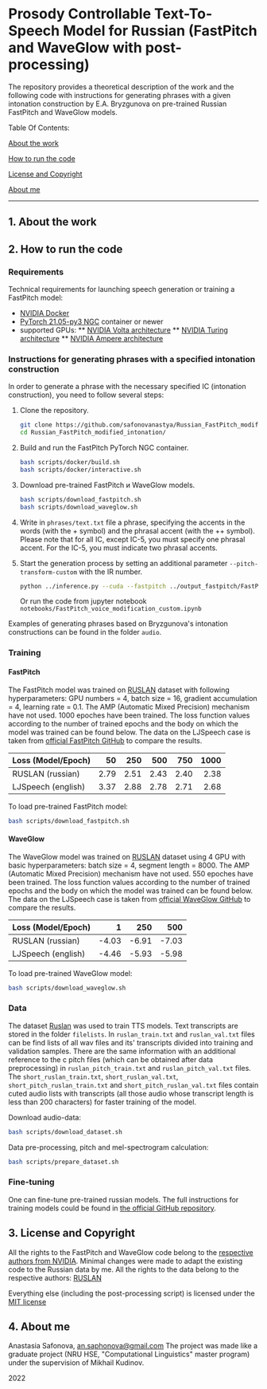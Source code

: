 # Prosody Controllable Text-To-Speech Model for Russian (FastPitch and WaveGlow with post-processing)
The repository provides a theoretical description of the work and the following code with instructions for generating phrases with a given intonation construction by E.A. Bryzgunova on pre-trained Russian FastPitch and WaveGlow models.



Table Of Contents: 

[About the work](##-1.-about-the-work)

[How to run the code](##-2.-how-to-run-the-code)

[License and Copyright](##-3.-license-and-copyright)

[About me](##-4.-about-me)

---------------------------------------------------------------------
## 1. About the work


## 2. How to run the code

### Requirements

Technical requirements for launching speech generation or training a FastPitch model: 
* [NVIDIA Docker](https://github.com/NVIDIA/nvidia-docker)
* [PyTorch 21.05-py3 NGC](https://catalog.ngc.nvidia.com/orgs/nvidia/containers/pytorch) container or newer
* supported GPUs:
** [NVIDIA Volta architecture](https://www.nvidia.com/en-us/data-center/volta-gpu-architecture/)
** [NVIDIA Turing architecture](https://www.nvidia.com/ru-ru/geforce/turing/)
** [NVIDIA Ampere architecture](https://www.nvidia.com/en-us/data-center/ampere-architecture/)

### Instructions for generating phrases with a specified intonation construction

In order to generate a phrase with the necessary specified IC (intonation construction), you need to follow several steps:

1. Clone the repository.
   ```bash
   git clone https://github.com/safonovanastya/Russian_FastPitch_modified_intonation.git
   cd Russian_FastPitch_modified_intonation/
   ```

2. Build and run the FastPitch PyTorch NGC container.

   ```bash
   bash scripts/docker/build.sh
   bash scripts/docker/interactive.sh
   ```

3. Download pre-trained FastPitch и WaveGlow models.

   ```bash
   bash scripts/download_fastpitch.sh
   bash scripts/download_waveglow.sh
   ```
   
4. Write in `phrases/text.txt` file a phrase, specifying the accents in the words (with the + symbol) and the phrasal accent (with the ++ symbol). Please note that for all IC, except IC-5, you must specify one phrasal accent. For the IC-5, you must indicate two phrasal accents.

5. Start the generation process by setting an additional parameter `--pitch-transform-custom` with the IR number.

   ```bash
   python ../inference.py --cuda --fastpitch ../output_fastpitch/FastPitch_checkpoint_1000.pt --waveglow ../output_waveglow/checkpoint_WaveGlow_450.pt --wn-channels 256 --p-arpabet 0.0 -i phrases/text.txt -o ../output/modified_ik4/ --pitch-transform-custom 4
   ```
   
   Or run the code from jupyter notebook `notebooks/FastPitch_voice_modification_custom.ipynb`

Examples of generating phrases based on Bryzgunova's intonation constructions can be found in the folder `audio`.


### Training
#### FastPitch

The FastPitch model was trained on [RUSLAN](https://ruslan-corpus.github.io/) dataset with following hyperparameters: GPU numbers = 4, batch size = 16, gradient accumulation = 4, learning rate = 0.1. The AMP (Automatic Mixed Precision) mechanism have not used. 1000 epoches have been trained. The loss function values according to the number of trained epochs and the body on which the model was trained can be found below. The data on the LJSpeech case is taken from [official FastPitch GitHub](https://github.com/NVIDIA/DeepLearningExamples/tree/master/PyTorch/SpeechSynthesis/FastPitch) to compare the results.

| Loss (Model/Epoch)    |    50 |   250 |   500 |   750 |  1000 |
|:----------------------|------:|------:|------:|------:|------:|
| RUSLAN (russian)      | 2.79  |  2.51 |  2.43 |  2.40 |  2.38 |
| LJSpeech (english)    | 3.37  |  2.88 |  2.78 |  2.71 |  2.68 |

To load pre-trained FastPitch model:

   ```bash
   bash scripts/download_fastpitch.sh
   ```

#### WaveGlow

The WaveGlow model was trained on [RUSLAN](https://ruslan-corpus.github.io/) dataset using 4 GPU with basic hyperparameters: batch size = 4, segment length = 8000. The AMP (Automatic Mixed Precision) mechanism have not used. 550 epoches have been trained. The loss function values according to the number of trained epochs and the body on which the model was trained can be found below. The data on the LJSpeech case is taken from [official WaveGlow GitHub](https://github.com/NVIDIA/DeepLearningExamples/tree/master/PyTorch/SpeechSynthesis/FastPitch) to compare the results.

| Loss (Model/Epoch)    |    1  |   250 |   500  |
|:----------------------|------:|------:|-------:|
| RUSLAN (russian)      | -4.03 | -6.91 |  -7.03 |
| LJSpeech (english)    | -4.46 | -5.93 |  -5.98 |

To load pre-trained WaveGlow model:

   ```bash
   bash scripts/download_waveglow.sh
   ```


### Data

The dataset [Ruslan](https://ruslan-corpus.github.io/) was used to train TTS models. Text transcripts are stored in the folder `filelists`. In `ruslan_train.txt` and `ruslan_val.txt` files can be find lists of all wav files and its' transcripts divided into training and validation samples. There are the same information with an additional reference to the c pitch files (which can be obtained after data preprocessing) in `ruslan_pitch_train.txt` and `ruslan_pitch_val.txt` files. The `short_ruslan_train.txt`, `short_ruslan_val.txt`, `short_pitch_ruslan_train.txt` and `short_pitch_ruslan_val.txt` files contain cuted audio lists with transcripts (all those audio whose transcript length is less than 200 characters) for faster training of the model.

Download audio-data:

   ```bash
   bash scripts/download_dataset.sh
   ```

Data pre-processing, pitch and mel-spectrogram calculation:

   ```bash
   bash scripts/prepare_dataset.sh
   ```

### Fine-tuning

One can fine-tune pre-trained russian models. The full instructions for training models could be found in [the official GitHub repository](https://github.com/NVIDIA/DeepLearningExamples/tree/master/PyTorch/SpeechSynthesis/FastPitch). 



## 3. License and Copyright
All the rights to the FastPitch and WaveGlow code belong to the [respective authors from NVIDIA](https://github.com/NVIDIA/DeepLearningExamples/tree/master/PyTorch/SpeechSynthesis/FastPitch). Minimal changes were made to adapt the existing code to the Russian data by me.
All the rights to the data belong to the respective authors: [RUSLAN](https://ruslan-corpus.github.io/)

Everything else (including the post-processing script) is licensed under the [MIT license](https://github.com/ftyers/fieldasr/blob/main/LICENSE.md)

## 4. About me
Anastasia Safonova, an.saphonova@gmail.com 
The project was made like a graduate project (NRU HSE, "Computational Linguistics" master program) under the supervision of Mikhail Kudinov.

2022
